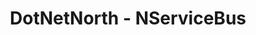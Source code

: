 ---
layout: event
title: DotNetNorth - NServiceBus
description: A deep dive talk presented at DotNetNorth on NServiceBus
img: main.jpg
talk-title: On the Bus with NServiceBus
talk-description: |
 A deep dive into the world of NServiceBus, where services can be consumed regardless of boundaries.

  We'll cover the library's features, the shortcomings of its alternatives, how to get it working, and take a tour through its different types of supported messaging.

  Throughout the talk we'll drop into code to give a short demo at each stage.

links:
  - https://www.meetup.com/DotNetNorth/events/225841863/
---